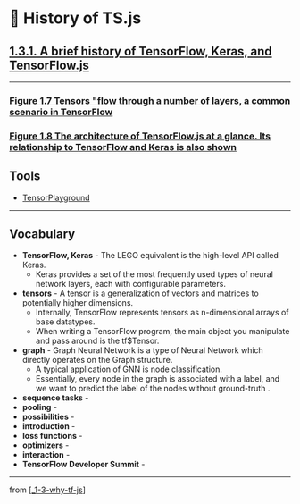 # 🌱 History of TS.js

## [**1.3.1.** A brief history of TensorFlow, Keras, and TensorFlow.js](https://livebook.manning.com/book/deep-learning-with-javascript/chapter-1/137)

---

### [**Figure 1.7** Tensors "flow through a number of layers, a common scenario in TensorFlow](https://livebook.manning.com/book/deep-learning-with-javascript/chapter-1/ch01fig07)

### [**Figure 1.8** The architecture of TensorFlow.js at a glance. Its relationship to TensorFlow and Keras is also shown](https://livebook.manning.com/book/deep-learning-with-javascript/chapter-1/ch01fig08)

## Tools

- [TensorPlayground](https://www.tensorplayground.com/1.0.0/)

---

## **Vocabulary**

- **TensorFlow, Keras** - The LEGO equivalent is the high-level API called Keras.
  - Keras provides a set of the most frequently used types of neural network layers, each with configurable parameters.
- **tensors** - A tensor is a generalization of vectors and matrices to potentially higher dimensions.
  - Internally, TensorFlow represents tensors as n-dimensional arrays of base datatypes.
  - When writing a TensorFlow program, the main object you manipulate and pass around is the tf$Tensor.
- **graph** - Graph Neural Network is a type of Neural Network which directly operates on the Graph structure.
  - A typical application of GNN is node classification.
  - Essentially, every node in the graph is associated with a label, and we want to predict the label of the nodes without ground-truth .
- **sequence tasks** -
- **pooling** -
- **possibilities** -
- **introduction** -
- **loss functions** -
- **optimizers** -
- **interaction** -
- **TensorFlow Developer Summit** -

---

from [[_1-3-why-tf-js]]

[//begin]: # "Autogenerated link references for markdown compatibility"
[_1-3-why-tf-js]: _1-3-why-tf-js.md "🌱 Why TF.js?"
[//end]: # "Autogenerated link references"
